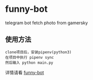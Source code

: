 # funny-bot
telegram bot fetch photo from gamersky
## 使用方法
```
clone项目后，安装pipenv(python3)
在项目中执行 pipenv sync
然后输入 python main.py
```
详情请看 [funny-bot](https://yangsoon.github.io/2018/04/14/%E7%94%A8aiotg%E5%BC%80%E5%8F%91%E4%B8%80%E4%B8%AAtelegram%E7%88%AC%E8%99%AB%E6%9C%BA%E5%99%A8%E4%BA%BA/)
